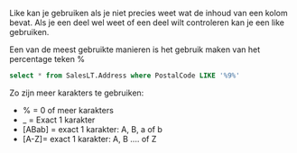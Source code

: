 Like kan je gebruiken als je niet precies weet wat de inhoud van een kolom bevat. Als je een deel wel weet of een deel wilt controleren kan je een like gebruiken. 

Een van de meest gebruikte manieren is het gebruik maken van het percentage teken %

```sql
select * from SalesLT.Address where PostalCode LIKE '%9%'
```
Zo zijn meer karakters te gebruiken:

- % = 0 of meer karakters
- _ = Exact 1 karakter
- \[ABab] = exact 1 karakter: A, B, a of b
- \[A-Z]= exact 1 karakter: A, B .... of Z